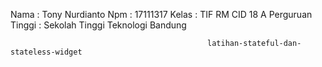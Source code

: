 Nama              : Tony Nurdianto
Npm               : 17111317
Kelas             : TIF RM CID 18 A
Perguruan Tinggi  : Sekolah Tinggi Teknologi Bandung

                                                latihan-stateful-dan-stateless-widget

